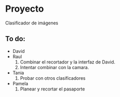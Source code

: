 # Proyecto
Clasificador de imágenes
## To do:  
- David  
- Raul  
  1. Combinar el recortador y la interfaz de David.  
  2. Intentar combinar con la camara.  
- Tania 
  1. Probar con otros clasificadores  
- Pamela  
  1. Planear y recortar el pasaporte
